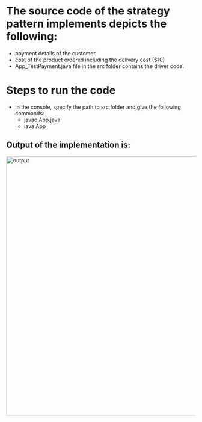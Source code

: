 # The source code of the strategy pattern implements depicts the following:
  -  payment details of the customer
  -  cost of the product ordered including the delivery cost ($10)
  -  App_TestPayment.java file in the src folder contains the driver code.
  
# Steps to run the code
  - In the console, specify the path to src folder and give the following commands:
    - javac App.java 
    - java App
  

## Output of the implementation is:

<img width="690" alt="output" src="https://user-images.githubusercontent.com/79885052/165046010-2662253b-8ded-435c-a9d7-ff133685ee10.png">
